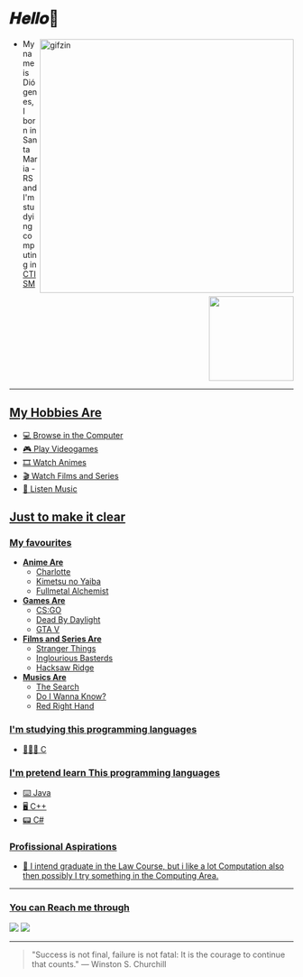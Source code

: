 # 𝑯𝒆𝒍𝒍𝒐👋

<img align="right" alt="gifzin" height="450" style="border-radius:0px;" src="https://i.imgur.com/2CGv2Tz.gif">

- My name is Diógenes, I born in Santa Maria - RS and I'm studying computing in [CTISM](https://www.ufsm.br/unidades-universitarias/ctism/) 

<div align="right">
  <a href="https://github.com/Di889">
  <img height="150em" src="https://github-readme-stats.vercel.app/api?username=Di889&show_icons=true&theme=tokyonight&include_all_commits=true&count_private=true"/>
</div>

***

## My Hobbies Are
- 💻 Browse in the Computer
- 🎮 Play Videogames
- 🎞 Watch Animes
- 🎬 Watch Films and Series
- 🎵 Listen Music

## Just to make it clear

### My favourites 
- **Anime Are**
   - Charlotte
   - Kimetsu no Yaiba
   - Fullmetal Alchemist
- **Games Are**
   - CS:GO
   - Dead By Daylight
   - GTA V
- **Films and Series Are**
   - Stranger Things
   - Inglourious Basterds
   - Hacksaw Ridge
- **Musics Are**
   - The Search
   - Do I Wanna Know?
   - Red Right Hand


### I'm studying this programming languages 
- 👨🏻‍💻 C

### I'm pretend learn This programming languages
- ⌨️ Java
- 🖥 C++
- 📟 C#

### Profissional Aspirations
- 💼 I intend graduate in the Law Course, but i like a lot Computation also
then possibly I try something in the Computing Area.

***
 
### You can Reach me through
<a href = "mailto:diogenes.steca@gmail.com"><img src="https://img.shields.io/badge/-Gmail-%23333?style=for-the-badge&logo=gmail&logoColor=white" target="_blank"></a>
<a href = "https://mobile.twitter.com/DiogenesPotrich"><img src="https://img.shields.io/badge/Twitter-1DA1F2?style=for-the-badge&logo=twitter&logoColor=white" target="_blank"></a>

***
> "Success is not final, failure is not fatal: It is the courage to continue that counts." — Winston S. Churchill











